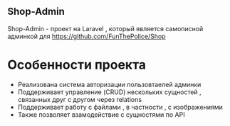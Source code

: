 ## Shop-Admin

Shop-Admin - проект на Laravel , который является самописной админкой для https://github.com/FunThePolice/Shop

# Особенности проекта
- Реализована система авторизации пользовтаелей админки
- Поддерживает управление (CRUD) нескольких сущностей , связанных друг с другом через relations
- Поддерживает работу с файлами , в частности , с изображениями
- Также позволяет взамодействие с сущностями по API
